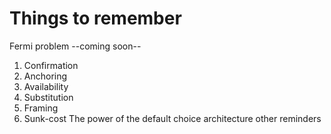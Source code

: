 # Things to remember

Fermi problem
--coming soon-- 
1) Confirmation
2) Anchoring
3) Availability
4) Substitution
5) Framing
6) Sunk-cost
The power of the default
choice architecture
other reminders
